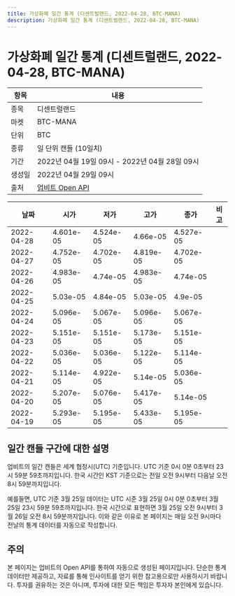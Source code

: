 ```yaml
---
title: 가상화폐 일간 통계 (디센트럴랜드, 2022-04-28, BTC-MANA)
description: 가상화폐 일간 통계 (디센트럴랜드, 2022-04-28, BTC-MANA)
---
```



가상화폐 일간 통계 (디센트럴랜드, 2022-04-28, BTC-MANA)
===

|항목|내용|
|--|--|
|종목|디센트럴랜드|
|마켓|BTC-MANA|
|단위|BTC|
|종류|일 단위 캔들 (10일치)|
|기간|2022년 04월 19일 09시 - 2022년 04월 28일 09시|
|생성일|2022년 04월 29일 09시|
|출처|[업비트 Open API](https://docs.upbit.com)|


|날짜|시가|저가|고가|종가|비고|
|--|--|--|--|--|--|
|2022-04-28|4.601e-05|4.524e-05|4.66e-05|4.527e-05|    |
|2022-04-27|4.752e-05|4.702e-05|4.819e-05|4.702e-05|    |
|2022-04-26|4.983e-05|4.74e-05|4.983e-05|4.74e-05|    |
|2022-04-25|5.03e-05|4.84e-05|5.03e-05|4.9e-05|    |
|2022-04-24|5.096e-05|5.067e-05|5.096e-05|5.067e-05|    |
|2022-04-23|5.151e-05|5.151e-05|5.173e-05|5.151e-05|    |
|2022-04-22|5.036e-05|5.036e-05|5.122e-05|5.114e-05|    |
|2022-04-21|5.114e-05|4.922e-05|5.14e-05|5.036e-05|    |
|2022-04-20|5.207e-05|5.076e-05|5.417e-05|5.14e-05|    |
|2022-04-19|5.293e-05|5.195e-05|5.433e-05|5.195e-05|    |


일간 캔들 구간에 대한 설명
---


업비트의 일간 캔들은 세계 협정시(UTC) 기준입니다. 
UTC 기준 0시 0분 0초부터 23시 59분 59초까지입니다. 
한국 시간인 KST 기준으로는 전일 오전 9시부터 다음날 오전 8시 59분까지입니다. 


예를들면, UTC 기준 3월 25일 데이터는 UTC 시준 3월 25일 0시 0분 0초부터 3월 25일 23시 59분 59초까지입니다. 
한국 시간으로 표현하면 3월 25일 오전 9시부터 3월 26일 오전 8시 59분까지입니다. 
이와 같은 이유로 본 페이지는 매일 오전 9시마다 전날의 통계 데이터를 자동으로 작성합니다. 


주의
---


본 페이지는 업비트의 Open API를 통하여 자동으로 생성된 페이지입니다. 
단순한 통계 데이터만 제공하고, 자료를 통해 인사이트를 얻기 위한 참고용으로만 사용하시기 바랍니다. 
투자를 권유하는 것은 아니며, 투자에 대한 모든 책임은 투자자 본인에게 있습니다. 
